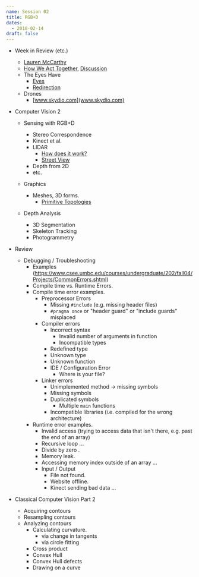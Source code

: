 ```yaml
---
name: Session 02
title: RGB+D
dates:
  - 2018-02-14
draft: false
---
```


-   Week in Review (etc.)
    - [Lauren McCarthy](http://lauren-mccarthy.com/)
    - [How We Act Together](https://hwat.schirn.de/), [Discussion](https://dailybruin.com/2018/02/12/alumnas-art-questions-authenticity-of-human-interaction-amid-technology/)
    - The Eyes Have
        - [Eyes](https://bdol.github.io/exemplar_gans/)
        - [Redirection](https://www.youtube.com/watch?v=-tDaZk9V1Nw)
    - Drones
        - [www.skydio.com](www.skydio.com)

-   Computer Vision 2
    -   Sensing with RGB+D
        -   Stereo Correspondence
        -   Kinect et al.
        -   LIDAR
            - [How does it work?](https://youtu.be/vMwRfwJri4s)
            - [Street View](https://vimeo.com/95170604)
        -   Depth from 2D
        -   etc.
    -   Graphics
        -   Meshes, 3D forms.
            - [Primitive Topologies](https://msdn.microsoft.com/en-us/library/windows/desktop/bb205124%28v=vs.85%29.aspx)

    -   Depth Analysis
        -   3D Segmentation
        -   Skeleton Tracking
        -   Photogrammetry

- Review
  - Debugging / Troubleshooting
    - Examples (https://www.csee.umbc.edu/courses/undergraduate/202/fall04/Projects/CommonErrors.shtml)
    - Compile time vs. Runtime Errors.
    - Compile time error examples.
      - Preprocessor Errors
        - Missing `#include` (e.g. missing header files)
        - `#pragma once` or "header guard" or "include guards" misplaced
      - Compiler errors
        - Incorrect syntax
          - Invalid number of arguments in function
          - Incompatible types
        - Redefined type
        - Unknown type
        - Unknown function
        - IDE / Configuration Error
          - Where is your file?
      - Linker errors
        - Unimplemented method -> missing symbols
        - Missing symbols
        - Duplicated symbols
          - Multiple `main` functions
        - Incompatible libraries (i.e. compiled for the wrong architecture)
    - Runtime error examples.
      - Invalid access (trying to access data that isn't there, e.g. past the end of an array)
      - Recursive loop ...
      - Divide by zero .
      - Memory leak.
      - Accessing memory index outside of an array ...
      - Input / Output
        - File not found.
        - Website offline.
        - Kinect sending bad data ...
- Classical Computer Vision Part 2
  - Acquiring contours
  - Resampling contours
  - Analyzing contours
    - Calculating curvature.
      - via change in tangents
      - via circle fitting
    - Cross product
    - Convex Hull
    - Convex Hull defects
    - Drawing on a curve
